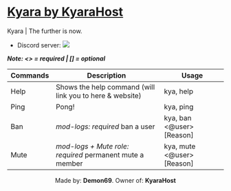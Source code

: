 # [Kyara by KyaraHost](http://kyarabot.ml)
Kyara | The further is now.


* Discord server: [<img src="https://discordapp.com/api/guilds/159962941502783488/widget.png">](https://discord.gg/exb78RZ)

***Note: <> = required | [] = optional***

|Commands|Description|Usage|
|-------|-----------|--------|
|Help|Shows the help command (will link you to here & website)|kya, help|
|Ping|Pong!|kya, ping|
|Ban|*mod-logs: required* ban a user |kya, ban <@user> [Reason]|
|Mute|*mod-logs + Mute role: required* permanent mute a member|kya, mute <@user> [Reason]| 


<p align="center">
Made by: <b>Demon69</b>.
Owner of: <b>KyaraHost</b>
</p>
